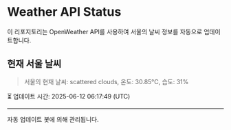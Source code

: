 
# Weather API Status

이 리포지토리는 OpenWeather API를 사용하여 서울의 날씨 정보를 자동으로 업데이트합니다.

## 현재 서울 날씨
> 서울의 현재 날씨: scattered clouds, 온도: 30.85°C, 습도: 31%

⏳ 업데이트 시간: 2025-06-12 06:17:49 (UTC)

---
자동 업데이트 봇에 의해 관리됩니다.

